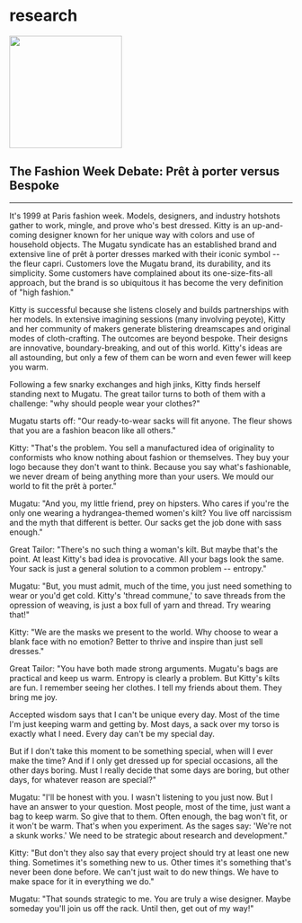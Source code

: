 # research 

<img width="200" src="https://miro.medium.com/max/1040/1*-i-5nuj3s4xoqqw1o0oG0g.jpeg"> 

## The Fashion Week Debate: Prêt à porter versus Bespoke
<hr>
It's 1999 at Paris fashion week. Models, designers, and industry hotshots gather to work, mingle, and prove who's best dressed. Kitty is an up-and-coming designer known for her unique way with colors and use of household objects. The Mugatu syndicate has an established brand and extensive line of prêt à porter dresses marked with their iconic symbol -- the fleur capri. Customers love the Mugatu brand, its durability, and its simplicity. Some customers have complained about its one-size-fits-all approach, but the brand is so ubiquitous it has become the very definition of "high fashion."

Kitty is successful because she listens closely and builds partnerships with her models. In extensive imagining sessions (many involving peyote), Kitty and her community of makers generate blistering dreamscapes and original modes of cloth-crafting. The outcomes are beyond bespoke. Their designs are innovative, boundary-breaking, and out of this world. Kitty's ideas are all astounding, but only a few of them can be worn and even fewer will keep you warm.       

Following a few snarky exchanges and high jinks, Kitty finds herself standing next to Mugatu. The great tailor turns to both of them with a challenge: "why should people wear your clothes?"  

Mugatu starts off: "Our ready-to-wear sacks will fit anyone. The fleur shows that you are a fashion beacon like all others."

Kitty: "That's the problem. You sell a manufactured idea of originality to conformists who know nothing about fashion or themselves. They buy your logo because they don't want to think. Because you say what's fashionable, we never dream of being anything more than your users. We mould our world to fit the prêt à porter."
 
Mugatu: "And you, my little friend, prey on hipsters. Who cares if you're the only one wearing a hydrangea-themed women's kilt? You live off narcissism and the myth that different is better. Our sacks get the job done with sass enough." 

Great Tailor: "There's no such thing a woman's kilt. But maybe that's the point. At least Kitty's bad idea is provocative. All your bags look the same. Your sack is just a general solution to a common problem -- entropy." 

Mugatu: "But, you must admit, much of the time, you just need something to wear or you'd get cold. Kitty's 'thread commune,' to save threads from the opression of weaving, is just a box full of yarn and thread. Try wearing that!" 

Kitty: "We are the masks we present to the world. Why choose to wear a blank face with no emotion? Better to thrive and inspire than just sell dresses." 

Great Tailor: "You have both made strong arguments. Mugatu's bags are practical and keep us warm. Entropy is clearly a problem.  But Kitty's kilts are fun. I remember seeing her clothes. I tell my friends about them. They bring me joy.  

Accepted wisdom says that I can't be unique every day.  Most of the time I'm just keeping warm and getting by. Most days, a sack over my torso is exactly what I need. Every day can't be my special day.  

But if I don't take this moment to be something special, when will I ever make the time? And if I only get dressed up for special occasions, all the other days boring. Must I really decide that some days are boring, but other days, for whatever reason are special?"

Mugatu: "I'll be honest with you.  I wasn't listening to you just now. But I have an answer to your question. Most people, most of the time, just want a bag to keep warm. So give that to them. Often enough, the bag won't fit, or it won't be warm. That's when you experiment.  As the sages say: 'We're not a skunk works.'  We need to be strategic about research and development."  

Kitty: "But don't they also say that every project should try at least one new thing. Sometimes it's something new to us. Other times it's something that's never been done before.  We can't just wait to do new things. We have to make space for it in everything we do."

Mugatu: "That sounds strategic to me.  You are truly a wise designer.  Maybe someday you'll join us off the rack. Until then, get out of my way!" 

